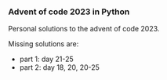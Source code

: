 ### Advent of code 2023 in Python

Personal solutions to the advent of code 2023.

Missing solutions are:
- part 1: day 21-25
- part 2: day 18, 20, 20-25